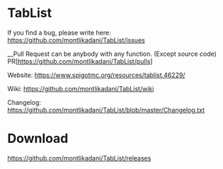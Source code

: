 # TabList

If you find a bug, please write here: https://github.com/montlikadani/TabList/issues

__Pull Request can be anybody with any function. (Except source code) PR[https://github.com/montlikadani/TabList/pulls]

Website: https://www.spigotmc.org/resources/tablist.46229/

Wiki: https://github.com/montlikadani/TabList/wiki

Changelog: https://github.com/montlikadani/TabList/blob/master/Changelog.txt

# Download
https://github.com/montlikadani/TabList/releases
